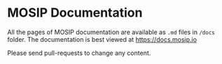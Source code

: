 # MOSIP Documentation

All the pages of MOSIP documentation are available as `.md` files in `/docs` folder.  The documentation is best viewed at
https://docs.mosip.io

Please send pull-requests to change any content.
